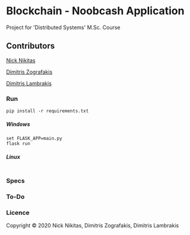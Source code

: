 # Blockchain - Noobcash Application

Project for 'Distributed Systems' M.Sc. Course

## Contributors


[Nick Nikitas](https://github.com/nikoshet) 

[Dimitris Zografakis](https://github.com/dimzog) 

[Dimitris Lambrakis](https://github.com)


### Run 

```
pip install -r requirements.txt
```

##### Windows
```
set FLASK_APP=main.py
flask run
```

##### Linux
```

```

### Specs
### To-Do

### Licence
Copyright © 2020 Nick Nikitas, Dimitris Zografakis, Dimitris Lambrakis

